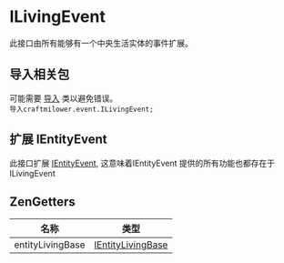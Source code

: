 # ILivingEvent

此接口由所有能够有一个中央生活实体的事件扩展。

## 导入相关包

可能需要 [导入](/AdvancedFunctions/Import/) 类以避免错误。  
`导入craftmilower.event.ILivingEvent;`

## 扩展 IEntityEvent

此接口扩展 [IEntityEvent](/Vanilla/Events/Events/IEntityEvent/), 这意味着IEntityEvent 提供的所有功能也都存在于ILivingEvent

## ZenGetters

| 名称               | 类型                                                        |
| ---------------- | --------------------------------------------------------- |
| entityLivingBase | [IEntityLivingBase](/Vanilla/Entities/IEntityLivingBase/) |
